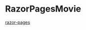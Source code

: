 # RazorPagesMovie

[razor-pages](https://learn.microsoft.com/en-us/aspnet/core/tutorials/razor-pages/?view=aspnetcore-8.0)
